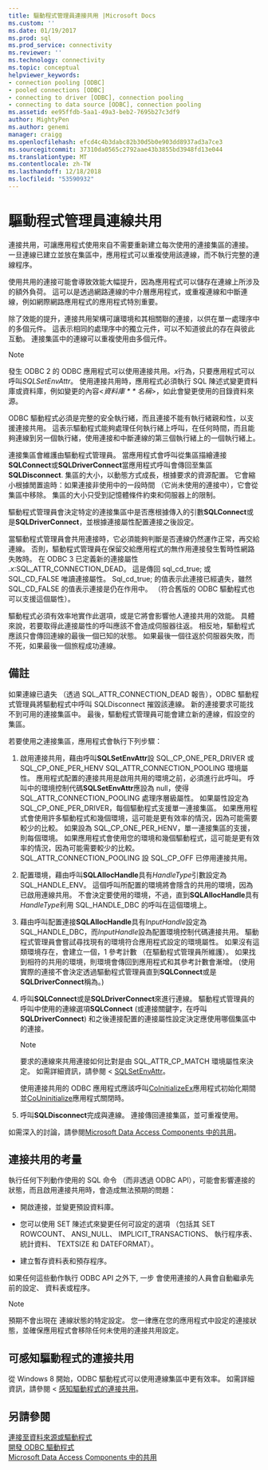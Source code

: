 ```yaml
---
title: 驅動程式管理員連接共用 |Microsoft Docs
ms.custom: ''
ms.date: 01/19/2017
ms.prod: sql
ms.prod_service: connectivity
ms.reviewer: ''
ms.technology: connectivity
ms.topic: conceptual
helpviewer_keywords:
- connection pooling [ODBC]
- pooled connections [ODBC]
- connecting to driver [ODBC], connection pooling
- connecting to data source [ODBC], connection pooling
ms.assetid: ee95ffdb-5aa1-49a3-beb2-7695b27c3df9
author: MightyPen
ms.author: genemi
manager: craigg
ms.openlocfilehash: efcd4c4b3dabc82b30d5b0e903dd8937ad3a7ce3
ms.sourcegitcommit: 37310da0565c2792aae43b3855bd3948fd13e044
ms.translationtype: MT
ms.contentlocale: zh-TW
ms.lasthandoff: 12/18/2018
ms.locfileid: "53590932"
---
```

# <a name="driver-manager-connection-pooling"></a>驅動程式管理員連線共用
連接共用，可讓應用程式使用來自不需要重新建立每次使用的連接集區的連接。 一旦連線已建立並放在集區中，應用程式可以重複使用該連線，而不執行完整的連線程序。  
  
 使用共用的連接可能會導致效能大幅提升，因為應用程式可以儲存在連線上所涉及的額外負荷。 這可以是透過網路連線的中介層應用程式，或重複連線和中斷連線，例如網際網路應用程式的應用程式特別重要。  
  
 除了效能的提升，連接共用架構可讓環境和其相關聯的連接，以供在單一處理序中的多個元件。 這表示相同的處理序中的獨立元件，可以不知道彼此的存在與彼此互動。 連接集區中的連線可以重複使用由多個元件。  
  
> [!NOTE]
>  發生 ODBC 2 的 ODBC 應用程式可以使用連接共用。*x*行為，只要應用程式可以呼叫*SQLSetEnvAttr*。 使用連接共用時，應用程式必須執行 SQL 陳述式變更資料庫或資料庫，例如變更的內容\<*資料庫 * * 名稱*>，如此會變更使用的目錄資料來源。  


 ODBC 驅動程式必須是完整的安全執行緒，而且連接不能有執行緒親和性，以支援連接共用。 這表示驅動程式能夠處理任何執行緒上呼叫，在任何時間，而且能夠連線到另一個執行緒，使用連接和中斷連線的第三個執行緒上的一個執行緒上。  
  
 連接集區會維護由驅動程式管理員。 當應用程式會呼叫從集區描繪連接**SQLConnect**或**SQLDriverConnect**當應用程式呼叫會傳回至集區**SQLDisconnect**. 集區的大小，以動態方式成長，根據要求的資源配置。 它會縮小根據閒置逾時：如果連接非使用中的一段時間 （它尚未使用的連接中），它會從集區中移除。 集區的大小只受到記憶體條件約束和伺服器上的限制。  
  
 驅動程式管理員會決定特定的連接集區中是否應根據傳入的引數**SQLConnect**或是**SQLDriverConnect**，並根據連接屬性配置連接之後設定。  
  
 當驅動程式管理員會共用連接時，它必須能夠判斷是否連線仍然運作正常，再交給連線。 否則，驅動程式管理員在保留交給應用程式的無作用連接發生暫時性網路失敗時。 在 ODBC 3 已定義新的連接屬性 *.x*:SQL_ATTR_CONNECTION_DEAD。 這是傳回 sql_cd_true; 或 SQL_CD_FALSE 唯讀連接屬性。 Sql_cd_true; 的值表示此連接已經遺失，雖然 SQL_CD_FALSE 的值表示連接是仍在作用中。 （符合舊版的 ODBC 驅動程式也可以支援這個屬性）。  
  
 驅動程式必須有效率地實作此選項，或是它將會影響他人連接共用的效能。 具體來說，若要取得此連接屬性的呼叫應該不會造成伺服器往返。 相反地，驅動程式應該只會傳回連線的最後一個已知的狀態。 如果最後一個往返於伺服器失敗，而不死，如果最後一個旅程成功連線。  
  
## <a name="remarks"></a>備註  
 如果連線已遺失 （透過 SQL_ATTR_CONNECTION_DEAD 報告），ODBC 驅動程式管理員將驅動程式中呼叫 SQLDisconnect 摧毀該連線。 新的連接要求可能找不到可用的連接集區中。 最後，驅動程式管理員可能會建立新的連線，假設空的集區。  
  
 若要使用之連接集區，應用程式會執行下列步驟：  
  
1.  啟用連接共用，藉由呼叫**SQLSetEnvAttr**設 SQL_CP_ONE_PER_DRIVER 或 SQL_CP_ONE_PER_HENV SQL_ATTR_CONNECTION_POOLING 環境屬性。 應用程式配置的連接共用是啟用共用的環境之前，必須進行此呼叫。 呼叫中的環境控制代碼**SQLSetEnvAttr**應設為 null，使得 SQL_ATTR_CONNECTION_POOLING 處理序層級屬性。 如果屬性設定為 SQL_CP_ONE_PER_DRIVER，每個驅動程式支援單一連接集區。 如果應用程式會使用許多驅動程式和幾個環境，這可能是更有效率的情況，因為可能需要較少的比較。 如果設為 SQL_CP_ONE_PER_HENV，單一連接集區的支援，則每個環境。 如果應用程式會使用您的環境和幾個驅動程式，這可能是更有效率的情況，因為可能需要較少的比較。 SQL_ATTR_CONNECTION_POOLING 設 SQL_CP_OFF 已停用連接共用。  
  
2.  配置環境，藉由呼叫**SQLAllocHandle**具有*HandleType*引數設定為 SQL_HANDLE_ENV。 這個呼叫所配置的環境將會隱含的共用的環境，因為已啟用連線共用。 不會決定要使用的環境，不過，直到**SQLAllocHandle**具有*HandleType*利用 SQL_HANDLE_DBC 的呼叫在這個環境上。  
  
3.  藉由呼叫配置連接**SQLAllocHandle**具有*InputHandle*設定為 SQL_HANDLE_DBC，而*InputHandle*設為配置環境控制代碼連接共用。 驅動程式管理員會嘗試尋找現有的環境符合應用程式設定的環境屬性。 如果沒有這類環境存在，會建立一個，1 參考計數 （在驅動程式管理員所維護）。 如果找到相符的共用的環境，則環境會傳回到應用程式和其參考計數會漸增。 (使用實際的連接不會決定透過驅動程式管理員直到**SQLConnect**或是**SQLDriverConnect**稱為。)  
  
4.  呼叫**SQLConnect**或是**SQLDriverConnect**來進行連線。 驅動程式管理員的呼叫中使用的連線選項**SQLConnect** (或連接關鍵字，在呼叫**SQLDriverConnect**) 和之後連接配置的連接屬性設定決定應使用哪個集區中的連接。  
  
    > [!NOTE]  
    >  要求的連線來共用連接如何比對是由 SQL_ATTR_CP_MATCH 環境屬性來決定。 如需詳細資訊，請參閱 < [SQLSetEnvAttr](../../../odbc/reference/syntax/sqlsetenvattr-function.md)。  
  
     使用連接共用的 ODBC 應用程式應該呼叫[CoInitializeEx](https://go.microsoft.com/fwlink/?LinkID=116307)應用程式初始化期間並[CoUninitialize](https://go.microsoft.com/fwlink/?LinkId=116310)應用程式關閉時。  
  
5.  呼叫**SQLDisconnect**完成與連線。 連接傳回連接集區，並可重複使用。  
  
 如需深入的討論，請參閱[Microsoft Data Access Components 中的共用](https://go.microsoft.com/fwlink/?LinkId=120776)。  
  
## <a name="connection-pooling-considerations"></a>連接共用的考量  
 執行任何下列動作使用的 SQL 命令 （而非透過 ODBC API），可能會影響連接的狀態，而且啟用連接共用時，會造成無法預期的問題：  
  
-   開啟連接，並變更預設資料庫。  
  
-   您可以使用 SET 陳述式來變更任何可設定的選項 （包括其 SET ROWCOUNT、 ANSI_NULL、 IMPLICIT_TRANSACTIONS、 執行程序表、 統計資料、 TEXTSIZE 和 DATEFORMAT）。  
  
-   建立暫存資料表和預存程序。  
  
 如果任何這些動作執行 ODBC API 之外下, 一步 會使用連接的人員會自動繼承先前的設定、 資料表或程序。  
  
> [!NOTE]  
>  預期不會出現在 連線狀態的特定設定。 您一律應在您的應用程式中設定的連接狀態，並確保應用程式會移除任何未使用的連接共用設定。  
  
## <a name="driver-aware-connection-pooling"></a>可感知驅動程式的連接共用  
 從 Windows 8 開始，ODBC 驅動程式可以使用連線集區中更有效率。 如需詳細資訊，請參閱 <<c0> [ 感知驅動程式的連接共用](../../../odbc/reference/develop-app/driver-aware-connection-pooling.md)。  
  
## <a name="see-also"></a>另請參閱  
 [連接至資料來源或驅動程式](../../../odbc/reference/develop-app/connecting-to-a-data-source-or-driver.md)   
 [開發 ODBC 驅動程式](../../../odbc/reference/develop-driver/developing-an-odbc-driver.md)   
 [Microsoft Data Access Components 中的共用](https://go.microsoft.com/fwlink/?LinkId=120776)
